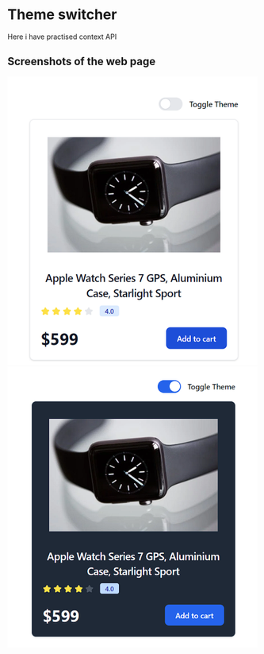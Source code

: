 # Theme switcher
Here i have practised context API 


## Screenshots of the web page

![App Screenshot](/public/Screenshot%202024-03-21%20234835.png)
![App Screenshot](/public/Screenshot%202024-03-21%20234844.png)



